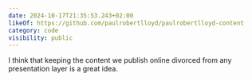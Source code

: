 ```yaml
---
date: 2024-10-17T21:35:53.243+02:00
likeOf: https://github.com/paulrobertlloyd/paulrobertlloyd-content
category: code
visibility: public
---
```


I think that keeping the content we publish online divorced from any presentation layer is a great idea.
